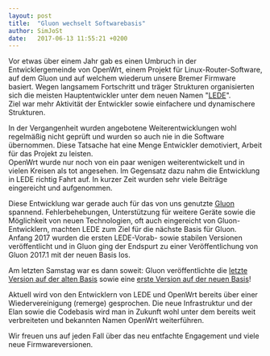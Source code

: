```yaml
---
layout: post
title:  "Gluon wechselt Softwarebasis"
author: SimJoSt
date:   2017-06-13 11:55:21 +0200
---
```

Vor etwas über einem Jahr gab es einen Umbruch in der Entwicklergemeinde von OpenWrt, einem Projekt für Linux-Router-Software, auf dem Gluon und auf welchem wiederum unsere Bremer Firmware basiert. Wegen langsamem Fortschritt und träger Strukturen organisierten sich die meisten Hauptentwickler unter dem neuen Namen "[LEDE](https://lede-project.org/about)".  
Ziel war mehr Aktivität der Entwickler sowie einfachere und dynamischere Strukturen.

In der Vergangenheit wurden angebotene Weiterentwicklungen wohl regelmäßig nicht geprüft und wurden so auch nie in die Software übernommen. Diese Tatsache hat eine Menge Entwickler demotiviert, Arbeit für das Projekt zu leisten.  
OpenWrt wurde nur noch von ein paar wenigen weiterentwickelt und in vielen Kreisen als tot angesehen. Im Gegensatz dazu nahm die Entwicklung in LEDE richtig Fahrt auf. In kurzer Zeit wurden sehr viele Beiträge eingereicht und aufgenommen.

Diese Entwicklung war gerade auch für das von uns genutzte [Gluon](https://gluon.readthedocs.io/) spannend. Fehlerbehebungen, Unterstützung für weitere Geräte sowie die Möglichkeit von neuen Technologien, oft auch eingereicht von Gluon-Entwicklern, machten LEDE zum Ziel für die nächste Basis für Gluon.  
Anfang 2017 wurden die ersten LEDE-Vorab- sowie stabilen Versionen veröffentlicht und in Gluon ging der Endspurt zu einer Veröffentlichung von Gluon 2017.1 mit der neuen Basis los.

Am letzten Samstag war es dann soweit: Gluon veröffentlichte die [letzte Version auf der alten Basis](http://gluon.readthedocs.io/en/v2016.2.6/releases/v2016.2.6.html) sowie eine [erste Version auf der neuen Basis](http://gluon.readthedocs.io/en/v2017.1/releases/v2017.1.html)!  

Aktuell wird von den Entwicklern von LEDE und OpenWrt bereits über einer Wiedervereinigung (remerge) gesprochen. Die neue Infrastruktur und der Elan sowie die Codebasis wird man in Zukunft wohl unter dem bereits weit verbreiteten und bekannten Namen OpenWrt weiterführen.

Wir freuen uns auf jeden Fall über das neu entfachte Engagement und viele neue Firmwareversionen.
